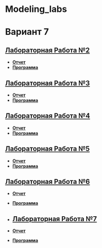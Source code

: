 # Modeling_labs
# Вариант 7

## **[Лабораторная Работа №2](Lab_2)**
- **[Отчет](ЛР2/MOD_LR2_ARTEMZH.pdf)**
- **[Программа](ЛР2/lab2.py)**

## **[Лабораторная Работа №3](Lab_3)**
- **[Отчет](ЛР3/ЛР3.docx)**
- **[Программа](ЛР3/lr3.py)**

## **[Лабораторная Работа №4](Lab_4)**
- **[Отчет](ЛР4/ЛР4.pdf)**
- **[Программа](ЛР2/ЛР3.py)**

## **[Лабораторная Работа №5](Lab_5)**
- **[Отчет](ЛР5/ЛР5.pdf)**
- **[Программа](ЛР5/ЛР5.py)**

## **[Лабораторная Работа №6](Lab_6)**
- **[Отчет](ЛР6/ЛР6.pdf)**
- **[Программа](ЛР6/ЛР6.py)**

- ## **[Лабораторная Работа №7](Lab_7)**
- **[Отчет](ЛР7/ЛР7.pdf)**
- **[Программа](ЛР7/ЛР7.py)**

